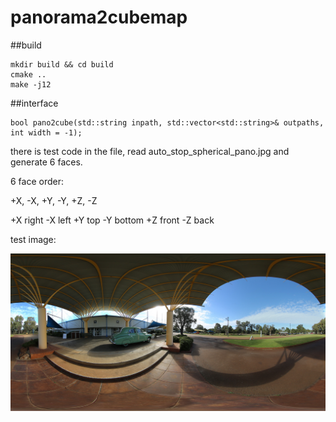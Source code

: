 # panorama2cubemap

##build

    mkdir build && cd build
    cmake ..
    make -j12


##interface

    bool pano2cube(std::string inpath, std::vector<std::string>& outpaths, int width = -1);

there is test code in the file, read auto_stop_spherical_pano.jpg and generate 6 faces.

6 face order:

+X, -X, +Y, -Y, +Z, -Z  

+X right
-X left
+Y top 
-Y bottom
+Z front
-Z back


test image:

<img src="src/auto_stop_spherical_pano.jpg"/>

